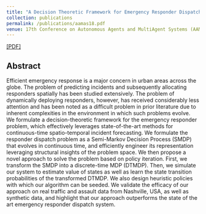 ```yaml
---
title: "A Decision Theoretic Framework for Emergency Responder Dispatch"
collection: publications
permalink: /publications/aamas18.pdf
venue: 17th Conference on Autonomous Agents and MultiAgent Systems (AAMAS 2018)
---
```


[[PDF]](https://ayanmukhopadhyay.github.io/files/aamas18.pdf)

## Abstract
Efficient emergency response is a major concern in urban areas across the globe. The problem of predicting incidents and subsequently allocating responders spatially has been studied extensively. The problem of dynamically deploying responders, however, has received considerably less attention and has been noted as a difficult problem in prior literature due to inherent complexities in the environment in which such problems evolve. We formulate a decision-theoretic framework for the emergency responder problem, which effectively leverages state-of-the-art methods for continuous-time spatio-temporal incident forecasting. We formulate the responder dispatch problem as a Semi-Markov Decision Process (SMDP) that evolves in continuous time, and efficiently engineer its representation leveraging structural insights of the problem space. We then propose a novel approach to solve the problem based on policy iteration. First, we transform the SMDP into a discrete-time MDP (DTMDP). Then, we simulate our system to estimate value of states as well as learn the state transition probabilities of the transformed DTMDP. We also design heuristic policies with which our algorithm can be seeded. We validate the efficacy of our approach on real traffic and assault data from Nashville, USA, as well as synthetic data, and highlight that our approach outperforms the state of the art emergency responder dispatch system.